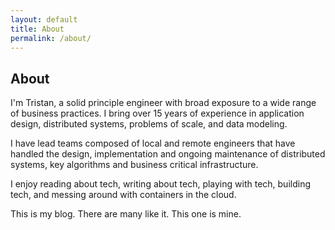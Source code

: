 ```yaml
---
layout: default
title: About
permalink: /about/
---
```


## About

I'm Tristan, a solid principle engineer with broad exposure to a wide range of business practices. I bring over 15 years of experience in application design, distributed systems, problems of scale, and data modeling. 

I have lead teams composed of local and remote engineers that have handled the design, implementation and ongoing maintenance of distributed systems, key algorithms and business critical infrastructure. 

I enjoy reading about tech, writing about tech, playing with tech, building tech, and messing around with containers in the cloud.

This is my blog. There are many like it. This one is mine.